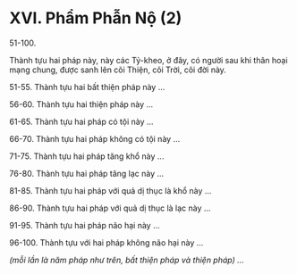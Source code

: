 # XVI. Phẩm Phẫn Nộ (2)

51-100.

Thành tựu hai pháp này, này các Tỷ-kheo, ở đây, có người sau khi thân hoại mạng chung, được sanh lên
cõi Thiện, cõi Trời, cõi đời này.

51-55. Thành tựu hai bất thiện pháp này ...

56-60. Thành tựu hai thiện pháp này ...

61-65. Thành tựu hai pháp có tội này ...

66-70. Thành tựu hai pháp không có tội này ...

71-75. Thành tựu hai pháp tăng khổ này ...

76-80. Thành tựu hai pháp tăng lạc này ...

81-85. Thành tựu hai pháp với quả dị thục là khổ này ...

86-90. Thành tựu hai pháp với quả dị thục là lạc này ...

91-95. Thành tựu hai pháp não hại này ...

96-100. Thành tựu với hai pháp không não hại này ...

_(mỗi lần là năm pháp như trên, bất thiện pháp và thiện pháp) ..._

